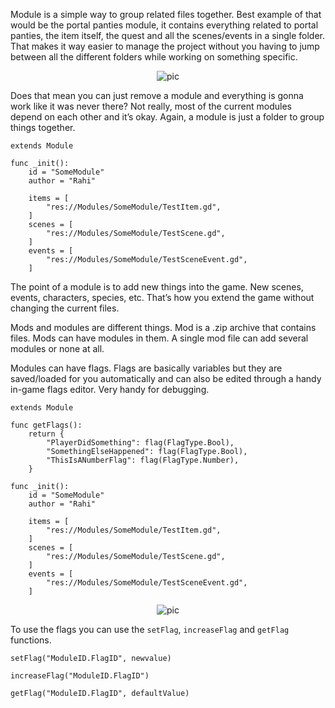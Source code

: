Module is a simple way to group related files together. Best example of that would be the portal panties module, it contains everything related to portal panties, the item itself, the quest and all the scenes/events in a single folder. That makes it way easier to manage the project without you having to jump between all the different folders while working on something specific.

<div align="center">

![pic](https://user-images.githubusercontent.com/14040378/191040547-52681cbe-7995-46d2-a343-df73ee56a0e7.png)
</div>

Does that mean you can just remove a module and everything is gonna work like it was never there? Not really, most of the current modules depend on each other and it’s okay. Again, a module is just a folder to group things together.

```gdscript
extends Module

func _init():
	id = "SomeModule"
	author = "Rahi"
	
	items = [
		"res://Modules/SomeModule/TestItem.gd",
	]
	scenes = [
		"res://Modules/SomeModule/TestScene.gd",
	]
	events = [
		"res://Modules/SomeModule/TestSceneEvent.gd",
	]
```

The point of a module is to add new things into the game. New scenes, events, characters, species, etc. That’s how you extend the game without changing the current files.

Mods and modules are different things. Mod is a .zip archive that contains files. Mods can have modules in them. A single mod file can add several modules or none at all.

Modules can have flags. Flags are basically variables but they are saved/loaded for you automatically and can also be edited through a handy in-game flags editor. Very handy for debugging.

```gdscript
extends Module

func getFlags():
	return {
		"PlayerDidSomething": flag(FlagType.Bool),
		"SomethingElseHappened": flag(FlagType.Bool),
		"ThisIsANumberFlag": flag(FlagType.Number),
	}

func _init():
	id = "SomeModule"
	author = "Rahi"
	
	items = [
		"res://Modules/SomeModule/TestItem.gd",
	]
	scenes = [
		"res://Modules/SomeModule/TestScene.gd",
	]
	events = [
		"res://Modules/SomeModule/TestSceneEvent.gd",
	]
```
<div align="center">

![pic](https://user-images.githubusercontent.com/14040378/191041191-b38ef2cf-0a32-4d4a-9d7c-1f6a6a707957.png)
</div>

To use the flags you can use the `setFlag`, `increaseFlag` and `getFlag` functions.

`setFlag("ModuleID.FlagID", newvalue)`

`increaseFlag("ModuleID.FlagID")`

`getFlag("ModuleID.FlagID", defaultValue)`
